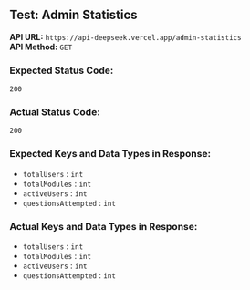 ## Test: Admin Statistics

**API URL:** `https://api-deepseek.vercel.app/admin-statistics`  
**API Method:** `GET`  

### Expected Status Code:

`200`

### Actual Status Code:

`200`

### Expected Keys and Data Types in Response:

- `totalUsers` : `int`
- `totalModules` : `int`
- `activeUsers` : `int`
- `questionsAttempted` : `int`

### Actual Keys and Data Types in Response:

- `totalUsers` : `int`
- `totalModules` : `int`
- `activeUsers` : `int`
- `questionsAttempted` : `int`
